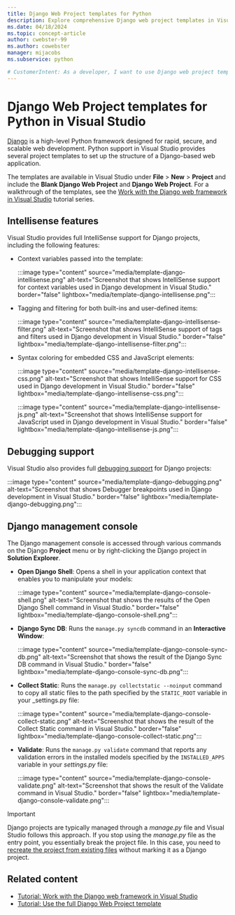 ```yaml
---
title: Django Web Project templates for Python
description: Explore comprehensive Django web project templates in Visual Studio for rapid creation of Django web applications with Python.
ms.date: 04/18/2024
ms.topic: concept-article
author: cwebster-99
ms.author: cowebster
manager: mijacobs
ms.subservice: python

# CustomerIntent: As a developer, I want to use Django web project templates in Visual Studio so I can quickly create Django web applications with Python.
---
```


# Django Web Project templates for Python in Visual Studio

[Django](https://www.djangoproject.com/) is a high-level Python framework designed for rapid, secure, and scalable web development. Python support in Visual Studio provides several project templates to set up the structure of a Django-based web application.

The templates are available in Visual Studio under **File** > **New** > **Project** and include the **Blank Django Web Project** and **Django Web Project**. For a walkthrough of the templates, see the [Work with the Django web framework in Visual Studio](learn-django-in-visual-studio-step-01-project-and-solution.md) tutorial series.

## Intellisense features

Visual Studio provides full IntelliSense support for Django projects, including the following features:

- Context variables passed into the template:

   :::image type="content" source="media/template-django-intellisense.png" alt-text="Screenshot that shows IntelliSense support for context variables used in Django development in Visual Studio." border="false" lightbox="media/template-django-intellisense.png":::

- Tagging and filtering for both built-ins and user-defined items:

   :::image type="content" source="media/template-django-intellisense-filter.png" alt-text="Screenshot that shows IntelliSense support of tags and filters used in Django development in Visual Studio." border="false" lightbox="media/template-django-intellisense-filter.png":::

- Syntax coloring for embedded CSS and JavaScript elements:

   :::image type="content" source="media/template-django-intellisense-css.png" alt-text="Screenshot that shows IntelliSense support for CSS used in Django development in Visual Studio." border="false" lightbox="media/template-django-intellisense-css.png":::

   :::image type="content" source="media/template-django-intellisense-js.png" alt-text="Screenshot that shows IntelliSense support for JavaScript used in Django development in Visual Studio." border="false" lightbox="media/template-django-intellisense-js.png":::

## Debugging support

Visual Studio also provides full [debugging support](debugging-python-in-visual-studio.md) for Django projects:

:::image type="content" source="media/template-django-debugging.png" alt-text="Screenshot that shows Debugger breakpoints used in Django development in Visual Studio." border="false" lightbox="media/template-django-debugging.png":::

## Django management console

The Django management console is accessed through various commands on the Django **Project** menu or by right-clicking the Django project in **Solution Explorer**.

- **Open Django Shell**: Opens a shell in your application context that enables you to manipulate your models:

   :::image type="content" source="media/template-django-console-shell.png" alt-text="Screenshot that shows the results of the Open Django Shell command in Visual Studio." border="false" lightbox="media/template-django-console-shell.png":::

- **Django Sync DB**: Runs the `manage.py syncdb` command in an **Interactive Window**:

   :::image type="content" source="media/template-django-console-sync-db.png" alt-text="Screenshot that shows the result of the Django Sync DB command in Visual Studio." border="false" lightbox="media/template-django-console-sync-db.png":::

- **Collect Static**: Runs the `manage.py collectstatic --noinput` command to copy all static files to the path specified by the `STATIC_ROOT` variable in your _settings.py file:

   :::image type="content" source="media/template-django-console-collect-static.png" alt-text="Screenshot that shows the result of the Collect Static command in Visual Studio." border="false" lightbox="media/template-django-console-collect-static.png":::

- **Validate**: Runs the `manage.py validate` command that reports any validation errors in the installed models specified by the `INSTALLED_APPS` variable in your _settings.py_ file:

   :::image type="content" source="media/template-django-console-validate.png" alt-text="Screenshot that shows the result of the Validate command in Visual Studio." border="false" lightbox="media/template-django-console-validate.png":::

> [!IMPORTANT]
> Django projects are typically managed through a _manage.py_ file and Visual Studio follows this approach. If you stop using the _manage.py_ file as the entry point, you essentially break the project file. In this case, you need to [recreate the project from existing files](managing-python-projects-in-visual-studio.md#create-a-project-from-existing-files) without marking it as a Django project.

## Related content

- [Tutorial: Work with the Django web framework in Visual Studio](learn-django-in-visual-studio-step-01-project-and-solution.md)
- [Tutorial: Use the full Django Web Project template](learn-django-in-visual-studio-step-04-full-django-project-template.md)
